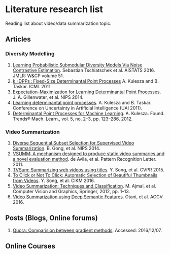 # Literature research list

Reading list about video/data summarization topic.

## Articles

### Diversity Modelling

1. [Learning Probabilistic Submodular Diversity Models Via Noise Contrastive Estimation](https://las.inf.ethz.ch/files/tschiatschek16diversity.pdf). Sebastian Tschiatschek et al. AISTATS 2016. JMLR: W&CP volume 51.
2. [k -DPPs : Fixed-Size Determinantal Point Processes](http://homes.cs.washington.edu/~taskar/pubs/kdpps_icml11.pdf) A. Kulesza and B. Taskar. ICML 2011
3. [Expectation-Maximization for Learning Determinantal Point Processes](https://papers.nips.cc/paper/5564-expectation-maximization-for-learning-determinantal-point-processes.pdf). J. A. Gillenwater, et al. NIPS 2014.
4. [Learning determinantal point processes](http://www.alexkulesza.com/pubs/dpplearn_uai11.pdf). A. Kulesza and B. Taskar. Conference on Uncertainty in Artificial Intelligence (UAI 2011).
5. [Determinantal Point Processes for Machine Learning](http://dl.acm.org/citation.cfm?id=2481023). A. Kulesza. Found. Trends® Mach. Learn., vol. 5, no. 2–3, pp. 123–286, 2012.

### Video Summarization
1. [Diverse Sequential Subset Selection for Supervised Video Summarization](https://papers.nips.cc/paper/5413-diverse-sequential-subset-selection-for-supervised-video-summarization.pdf). B. Gong, et al. NIPS 2014.
2. [VSUMM: A mechanism designed to produce static video summaries and a novel evaluation method](http://www.sciencedirect.com/science/article/pii/S0167865510002783). de Avila, et al. Pattern Recognition Letter. 2011.
3. [TVSum: Summarizing web videos using titles](http://ieeexplore.ieee.org/document/7299154). Y. Song, et al. CVPR 2015.
4. [To Click or Not To Click: Automatic Selection of Beautiful Thumbnails from Videos](https://arxiv.org/pdf/1609.01388v1.pdf). Y. Song, et al. CIKM 2016.
5. [Video Summarization: Techniques and Classification](http://link.springer.com/chapter/10.1007/978-3-642-33564-8_1). M. Ajmal, et al. Computer Vision and Graphics, Springer, 2012, pp. 1–13.
6. [Video Summarization using Deep Semantic Features](https://arxiv.org/pdf/1609.08758.pdf). Otani, et al. ACCV 2016.


## Posts (Blogs, Online forums)

1. [Quora: Comparision between gradient methods](https://www.quora.com/What-are-differences-between-update-rules-like-AdaDelta-RMSProp-AdaGrad-and-AdaM). Accessed: 2016/12/07.

## Online Courses

